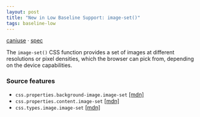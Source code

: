 ```yaml
---
layout: post
title: "New in Low Baseline Support: image-set()"
tags: baseline-low
---
```


[caniuse](https://caniuse.com/?search=image-set) · [spec](https://drafts.csswg.org/css-images-4/#image-set-notation)

The `image-set()` CSS function provides a set of images at different resolutions or pixel densities, which the browser can pick from, depending on the device capabilities.

### Source features

- ``css.properties.background-image.image-set`` [[mdn]](https://https://developer.mozilla.org/en-US/search?q=css.properties.background-image.image-set)
- ``css.properties.content.image-set`` [[mdn]](https://https://developer.mozilla.org/en-US/search?q=css.properties.content.image-set)
- ``css.types.image.image-set`` [[mdn]](https://https://developer.mozilla.org/en-US/search?q=css.types.image.image-set)
